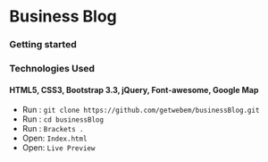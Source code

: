 # Business Blog
### **Getting started**
### Technologies Used
#### HTML5, CSS3, Bootstrap 3.3, jQuery, Font-awesome, Google Map
 - Run :  `git clone https://github.com/getwebem/businessBlog.git`
 - Run :  `cd businessBlog`
 - Run :  `Brackets .`
 - Open:  `Index.html`
 - Open:  `Live Preview`  
